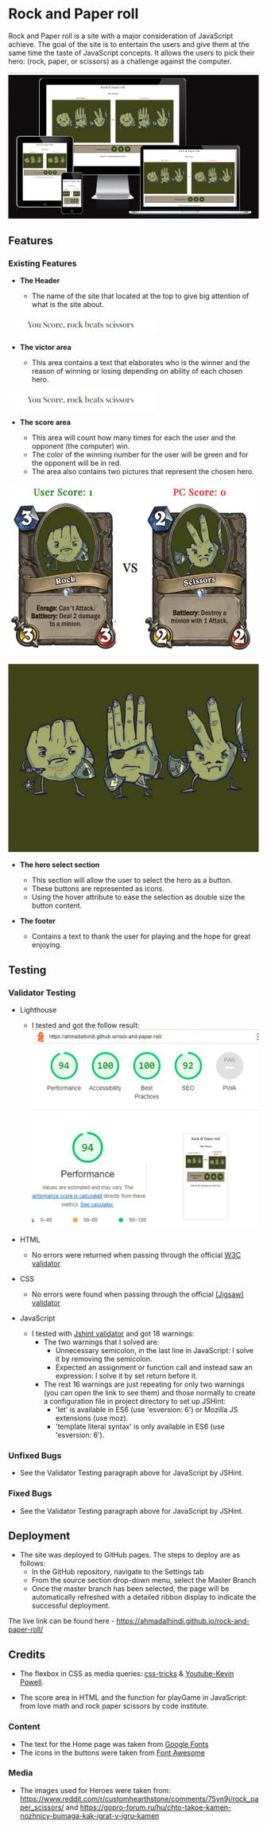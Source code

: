 # Rock and Paper roll

Rock and Paper roll is a site with a major consideration of JavaScript achieve. The goal of the site is to entertain the users and give them at the same time the taste of JavaScript concepts. It allows the users to pick their hero: (rock, paper, or scissors) as a challenge against the computer.

![Ami Responsive](assets/readmeimages/amiresponsive.webp)

## Features

### Existing Features

- **The Header**

  - The name of the site that located at the top to give big attention of what is the site about.

![Header](assets/readmeimages/header.webp)

- **The victor area**

  - This area contains a text that elaborates who is the winner and the reason of winning or losing depending on ability of each chosen hero.

![Winner](assets/readmeimages/the-winner.webp)

- **The score area**

  - This area will count how many times for each the user and the opponent (the computer) win.
  - The color of the winning number for the user will be green and for the opponent will be in red.
  - The area also contains two pictures that represent the chosen hero.

![After Score](assets/readmeimages/score-area.webp)

![Before Score](assets/readmeimages/rock-paper-scissors.webp)

- **The hero select section**

  - This section will allow the user to select the hero as a button.
  - These buttons are represented as icons.
  - Using the hover attribute to ease the selection as double size the button content.

- **The footer**

  - Contains a text to thank the user for playing and the hope for great enjoying.

## Testing

### Validator Testing

- Lighthouse

  - I tested and got the follow result:
    ![Lighthouse](assets/readmeimages/lighthouse-test.webp)

- HTML
  - No errors were returned when passing through the official [W3C validator](https://validator.w3.org/nu/?doc=https%3A%2F%2Fahmadalhindi.github.io%2Frock-and-paper-roll%2F)
- CSS
  - No errors were found when passing through the official [(Jigsaw) validator](https://jigsaw.w3.org/css-validator/validator?uri=https%3A%2F%2Fahmadalhindi.github.io%2Frock-and-paper-roll%2F&profile=css3svg&usermedium=all&warning=1&vextwarning=&lang=en)
- JavaScript
  - I tested with [Jshint validator](https://jshint.com/) and got 18 warnings:
    - The two warnings that I solved are:
      - Unnecessary semicolon, in the last line in JavaScript: I solve it by removing the semicolon.
      - Expected an assignment or function call and instead saw an expression: I solve it by set return before it.
    - The rest 16 warnings are just repeating for only two warnings (you can open the link to see them) and those normally to create a configuration file in project directory to set up JSHint:
      - 'let' is available in ES6 (use 'esversion: 6') or Mozilla JS extensions (use moz).
      - 'template literal syntax' is only available in ES6 (use 'esversion: 6').

### Unfixed Bugs

- See the Validator Testing paragraph above for JavaScript by JSHint.

### Fixed Bugs

- See the Validator Testing paragraph above for JavaScript by JSHint.

## Deployment

- The site was deployed to GitHub pages. The steps to deploy are as follows:
  - In the GitHub repository, navigate to the Settings tab
  - From the source section drop-down menu, select the Master Branch
  - Once the master branch has been selected, the page will be automatically refreshed with a detailed ribbon display to indicate the successful deployment.

The live link can be found here - https://ahmadalhindi.github.io/rock-and-paper-roll/

## Credits

- The flexbox in CSS as media queries: [css-tricks](https://css-tricks.com/snippets/css/a-guide-to-flexbox/) & [Youtube-Kevin Powell](https://www.youtube.com/@KevinPowell).

- The score area in HTML and the function for playGame in JavaScript: from love math and rock paper scissors by code institute.

### Content

- The text for the Home page was taken from [Google Fonts](https://fonts.google.com/)
- The icons in the buttons were taken from [Font Awesome](https://fontawesome.com/)

### Media

- The images used for Heroes were taken from: https://www.reddit.com/r/customhearthstone/comments/75yn9j/rock_paper_scissors/ and
  https://gopro-forum.ru/hu/chto-takoe-kamen-nozhnicy-bumaga-kak-igrat-v-igru-kamen
